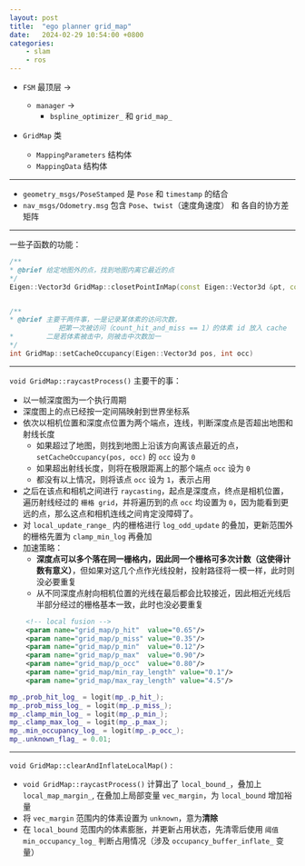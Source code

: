 ```yaml
---
layout: post
title:  "ego planner grid_map"
date:   2024-02-29 10:54:00 +0800
categories: 
    - slam
    - ros
---
```


- `FSM` 最顶层 -> 
     - `manager` -> 
        - `bspline_optimizer_` 和 `grid_map_`

- `GridMap` 类
    - `MappingParameters` 结构体
    - `MappingData` 结构体


---
- `geometry_msgs/PoseStamped` 是 `Pose` 和 `timestamp` 的结合
- `nav_msgs/Odometry.msg` 包含 `Pose`、`twist`（速度角速度） 和 各自的协方差矩阵
---

一些子函数的功能：
```c++
/**
* @brief 给定地图外的点，找到地图内离它最近的点
*/
Eigen::Vector3d GridMap::closetPointInMap(const Eigen::Vector3d &pt, const Eigen::Vector3d &camera_pt)


/**
* @brief 主要干两件事，一是记录某体素的访问次数，
            把第一次被访问（count_hit_and_miss == 1）的体素 id 放入 cache
*        二是若体素被击中，则被击中次数加一
*/
int GridMap::setCacheOccupancy(Eigen::Vector3d pos, int occ)

```
---
`void GridMap::raycastProcess()` 主要干的事：
- 以一帧深度图为一个执行周期
- 深度图上的点已经按一定间隔映射到世界坐标系
- 依次以相机位置和深度点位置为两个端点，连线，判断深度点是否超出地图和射线长度
    - 如果超过了地图，则找到地图上沿该方向离该点最近的点，`setCacheOccupancy(pos, occ)` 的 `occ` 设为 `0`
    - 如果超出射线长度，则将在极限距离上的那个端点 `occ` 设为 `0`
    - 都没有以上情况，则将该点 `occ` 设为 `1`，表示占用
- 之后在该点和相机之间进行 `raycasting`，起点是深度点，终点是相机位置，遍历射线经过的 `栅格 grid`，并将遍历到的点 `occ` 均设置为 `0`，因为能看到更远的点，那么这点和相机连线之间肯定没障碍了。
- 对 `local_update_range_` 内的栅格进行 `log_odd_update` 的叠加，更新范围外的栅格先置为 `clamp_min_log` 再叠加
- 加速策略：
    - **深度点可以多个落在同一栅格内，因此同一个栅格可多次计数（这使得计数有意义）**，但如果对这几个点作光线投射，投射路径将一模一样，此时则没必要重复
    - 从不同深度点射向相机位置的光线在最后都会比较接近，因此相近光线后半部分经过的栅格基本一致，此时也没必要重复

```xml
    <!-- local fusion -->
    <param name="grid_map/p_hit"  value="0.65"/>
    <param name="grid_map/p_miss" value="0.35"/>
    <param name="grid_map/p_min"  value="0.12"/>
    <param name="grid_map/p_max"  value="0.90"/>
    <param name="grid_map/p_occ"  value="0.80"/>
    <param name="grid_map/min_ray_length" value="0.1"/>
    <param name="grid_map/max_ray_length" value="4.5"/>
```
```c++
mp_.prob_hit_log_ = logit(mp_.p_hit_);
mp_.prob_miss_log_ = logit(mp_.p_miss_);
mp_.clamp_min_log_ = logit(mp_.p_min_);
mp_.clamp_max_log_ = logit(mp_.p_max_);
mp_.min_occupancy_log_ = logit(mp_.p_occ_);
mp_.unknown_flag_ = 0.01;
```
---
`void GridMap::clearAndInflateLocalMap()` :
- `void GridMap::raycastProcess()` 计算出了 `local_bound_`，叠加上`local_map_margin_`, 在叠加上局部变量 `vec_margin`，为 `local_bound` 增加裕量
- 将 `vec_margin` 范围内的体素设置为 `unknown`，意为**清除**
- 在 `local_bound` 范围内的体素膨胀，并更新占用状态，先清零后使用 `阈值 min_occupancy_log_` 判断占用情况（涉及 `occupancy_buffer_inflate_` 变量）



